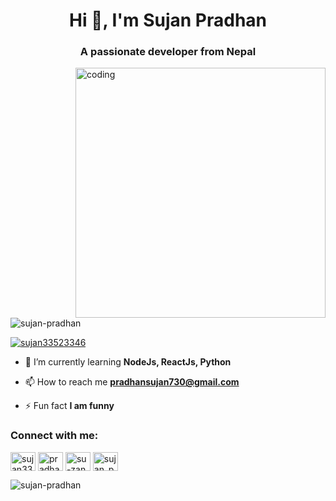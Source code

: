 <h1 align="center">Hi 👋, I'm Sujan Pradhan</h1>
<h3 align="center">A passionate developer from Nepal</h3>
<img align="right" alt="coding" width="400" src = "https://cdn.pixabay.com/animation/2022/11/10/13/22/13-22-56-246_512.gif">

<p align="left"> <img src="https://komarev.com/ghpvc/?username=sujan-pradhan&label=Profile%20views&color=0e75b6&style=flat" alt="sujan-pradhan" /> </p>

<p align="left"> <a href="https://twitter.com/sujan33523346" target="blank"><img src="https://img.shields.io/twitter/follow/sujan33523346?logo=twitter&style=for-the-badge" alt="sujan33523346" /></a> </p>

- 🌱 I’m currently learning **NodeJs, ReactJs, Python**

- 📫 How to reach me **pradhansujan730@gmail.com**

- ⚡ Fun fact **I am funny**

<h3 align="left">Connect with me:</h3>
<p align="left">
<a href="https://twitter.com/sujan33523346" target="blank"><img align="center" src="https://raw.githubusercontent.com/rahuldkjain/github-profile-readme-generator/master/src/images/icons/Social/twitter.svg" alt="sujan33523346" height="30" width="40" /></a>
<a href="https://linkedin.com/in/pradhansujan" target="blank"><img align="center" src="https://raw.githubusercontent.com/rahuldkjain/github-profile-readme-generator/master/src/images/icons/Social/linked-in-alt.svg" alt="pradhansujan" height="30" width="40" /></a>
<a href="https://fb.com/ekraj.shrestha.71" target="blank"><img align="center" src="https://raw.githubusercontent.com/rahuldkjain/github-profile-readme-generator/master/src/images/icons/Social/facebook.svg" alt="su-zan pradhan" height="30" width="40" /></a>
<a href="https://instagram.com/sujan_pradhan_" target="blank"><img align="center" src="https://raw.githubusercontent.com/rahuldkjain/github-profile-readme-generator/master/src/images/icons/Social/instagram.svg" alt="sujan_pradhan_" height="30" width="40" /></a>
</p>

<!-- <h3 align="left">Languages and Tools:</h3>
<p align="left"> <a href="https://getbootstrap.com" target="_blank" rel="noreferrer"> <img src="https://raw.githubusercontent.com/devicons/devicon/master/icons/bootstrap/bootstrap-plain-wordmark.svg" alt="bootstrap" width="40" height="40"/> </a> <a href="https://git-scm.com/" target="_blank" rel="noreferrer"> <img src="https://www.vectorlogo.zone/logos/git-scm/git-scm-icon.svg" alt="git" width="40" height="40"/> </a> <a href="https://developer.mozilla.org/en-US/docs/Web/JavaScript" target="_blank" rel="noreferrer"> <img src="https://raw.githubusercontent.com/devicons/devicon/master/icons/javascript/javascript-original.svg" alt="javascript" width="40" height="40"/> </a> <a href="https://www.mongodb.com/" target="_blank" rel="noreferrer"> <img src="https://raw.githubusercontent.com/devicons/devicon/master/icons/mongodb/mongodb-original-wordmark.svg" alt="mongodb" width="40" height="40"/> </a> <a href="https://nodejs.org" target="_blank" rel="noreferrer"> <img src="https://raw.githubusercontent.com/devicons/devicon/master/icons/nodejs/nodejs-original-wordmark.svg" alt="nodejs" width="40" height="40"/> </a> <a href="https://reactjs.org/" target="_blank" rel="noreferrer"> <img src="https://raw.githubusercontent.com/devicons/devicon/master/icons/react/react-original-wordmark.svg" alt="react" width="40" height="40"/> </a> </p>

<p><img align="left" src="https://github-readme-stats.vercel.app/api/top-langs?username=sujan-pradhan&show_icons=true&locale=en&layout=compact" alt="sujan-pradhan" /></p>

<p>&nbsp;<img align="center" src="https://github-readme-stats.vercel.app/api?username=sujan-pradhan&show_icons=true&locale=en" alt="sujan-pradhan" /></p> -->

<p><img align="center" src="https://github-readme-streak-stats.herokuapp.com/?user=sujan-pradhan&" alt="sujan-pradhan" /></p>
